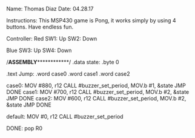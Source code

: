 Name: Thomas Diaz
Date: 04.28.17

Instructions: 
This MSP430 game is Pong, it works simply by using 4 buttons. Have endless fun.

Controller: 
Red
SW1: Up 
SW2: Down

Blue
SW3: Up
SW4: Down

/******************ASSEMBLY******************************/
.data
state: .byte 0

.text
Jump: .word case0
      .word case1
      .word case2
    
case0:
    MOV #880, r12
    CALL #buzzer_set_period,
    MOV.b #1, &state
    JMP DONE
case1:
    MOV #700, r12
    CALL #buzzer_set_period,
    MOV.b #2, &state
    JMP DONE
case2:
    MOV #600, r12
    CALL #buzzer_set_period,
    MOV.b #2, &state
    JMP DONE

default:
    MOV #0, r12
    CALL #buzzer_set_period
    
DONE:
    pop R0

      
      


